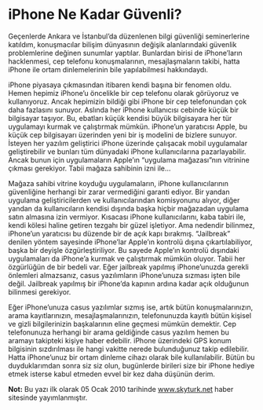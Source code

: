 # iPhone Ne Kadar Güvenli?

Geçenlerde Ankara ve İstanbul’da düzenlenen bilgi güvenliği seminerlerine katıldım, konuşmacılar bilişim dünyasının 
değişik alanlarındaki güvenlik problemlerine değinen sunumlar yaptılar. Bunlardan birisi de iPhone’ların hacklenmesi, 
cep telefonu konuşmalarının, mesajlaşmaların takibi, hatta iPhone ile ortam dinlemelerinin bile yapılabilmesi hakkındaydı.

iPhone piyasaya çıkmasından itibaren kendi başına bir fenomen oldu. Hemen hepimiz iPhone’u öncelikle bir cep telefonu 
olarak görüyoruz ve kullanıyoruz. Ancak hepimizin bildiği gibi iPhone bir cep telefonundan çok daha fazlasını sunuyor. 
Aslında her iPhone kullanıcısı cebinde küçük bir bilgisayar taşıyor. Bu, ebatları küçük kendisi büyük bilgisayara her tür 
uygulamayı kurmak ve çalıştırmak mümkün. iPhone’un yaratıcısı Apple, bu küçük cep bilgisayarı üzerinden yeni bir iş 
modelini de bizlere sunuyor. İsteyen her yazılım geliştirici iPhone üzerinde çalışacak mobil uygulamalar geliştirebilir 
ve bunları tüm dünyadaki iPhone kullanıcılarına pazarlayabilir. Ancak bunun için uygulamaların Apple’ın “uygulama 
mağazası”nın vitrinine çıkması gerekiyor. Tabii mağaza sahibinin izni ile…

Mağaza sahibi vitrine koyduğu uygulamaların, iPhone kullanıcılarının güvenliğine herhangi bir zarar vermediğini garanti 
ediyor. Bir yandan uygulama geliştiricilerden ve kullanıcılarından komisyonunu alıyor, diğer yandan da kullanıcıların 
kendisi dışında başka hiçbir mağazadan uygulama satın almasına izin vermiyor. Kısacası iPhone kullanıcılarını, kaba 
tabiri ile, kendi kölesi haline getiren tezgahı bir güzel işletiyor. Ama nedendir bilinmez, iPhone’un yaratıcısı bu 
düzende bir de açık kapı bırakmış. “Jailbreak” denilen yöntem sayesinde iPhone’lar Apple’ın kontrolü dışına 
çıkartılabiliyor, başka bir deyişle özgürleştiriliyor. Bu sayede Apple’ın kontrolü dışındaki uygulamaları da iPhone’a 
kurmak ve çalıştırmak mümkün oluyor. Tabii her özgürlüğün de bir bedeli var. Eğer jailbreak yapılmış iPhone’unuzda gerekli 
önlemleri almazsanız, casus yazılımların iPhone’unuza sızması işten bile değil. Jailbreak yapılmış bir iPhone’da kapının 
ardına kadar açık olduğunun bilinmesi gerekiyor.

Eğer iPhone’unuza casus yazılımlar sızmış ise, artık bütün konuşmalarınızın, arama kayıtlarınızın, mesajlaşmalarınızın, 
telefonunuzda kayıtlı bütün kişisel ve gizli bilgilerinizin başkalarının eline geçmesi mümkün demektir. Cep telefonunuza 
herhangi bir arama geldiğinde casus yazılım hemen bu aramayı takipteki kişiye haber edebilir. iPhone üzerindeki GPS konum 
bilgisinin sızdırılması ile hangi vakitte nerede bulunduğunuz takip edilebilir. Hatta iPhone’unuz bir ortam dinleme cihazı 
olarak bile kullanılabilir. Bütün bu duyduklarımdan sonra siz siz olun, bugünlerde birileri size bir iPhone hediye etmek 
isterse kabul etmeden evvel bir kez daha düşünün derim.

**Not:** Bu yazı ilk olarak 05 Ocak 2010 tarihinde www.skyturk.net haber sitesinde yayımlanmıştır.
